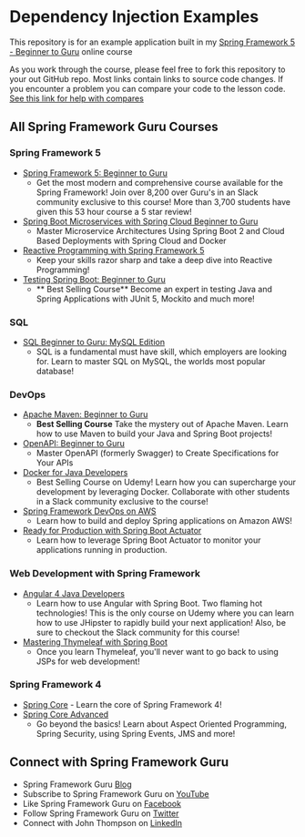 # Dependency Injection Examples

This repository is for an example application built in
my [Spring Framework 5 - Beginner to Guru](https://www.udemy.com/testing-spring-boot-beginner-to-guru/?couponCode=GITHUB_REPO)
online course

As you work through the course, please feel free to fork this repository to your out GitHub repo.
Most links contain links to source code changes. If you encounter a problem you can compare your
code to the lesson
code. [See this link for help with compares](https://github.com/springframeworkguru/spring5webapp/wiki#getting-an-error-but-cannot-find-what-is-different-from-lesson-source-code)

## All Spring Framework Guru Courses

### Spring Framework 5

* [Spring Framework 5: Beginner to Guru](https://www.udemy.com/testing-spring-boot-beginner-to-guru/?couponCode=GITHUB_REPO)
  - Get the most modern and comprehensive course available for the Spring Framework! Join over 8,200
  over Guru's in an Slack community exclusive to this course! More than 3,700 students have given
  this 53 hour course a 5 star review!
* [Spring Boot Microservices with Spring Cloud Beginner to Guru](https://www.udemy.com/course/spring-boot-microservices-with-spring-cloud-beginner-to-guru/?referralCode=6142D427AE53031FEF38)
  - Master Microservice Architectures Using Spring Boot 2 and Cloud Based Deployments with Spring
  Cloud and Docker
* [Reactive Programming with Spring Framework 5](https://www.udemy.com/reactive-programming-with-spring-framework-5/?couponCode=GITHUB_REPO_SF5B2G)
  - Keep your skills razor sharp and take a deep dive into Reactive Programming!
* [Testing Spring Boot: Beginner to Guru](https://www.udemy.com/testing-spring-boot-beginner-to-guru/?couponCode=GITHUB_REPO_SF5B2G)
  - ** Best Selling Course** Become an expert in testing Java and Spring Applications with JUnit 5,
  Mockito and much more!

### SQL

* [SQL Beginner to Guru: MySQL Edition](https://www.udemy.com/sql-beginner-to-guru-mysql-edition/?couponCode=GITHUB_REPO_SF5B2G)
  - SQL is a fundamental must have skill, which employers are looking for. Learn to master SQL on
  MySQL, the worlds most popular database!

### DevOps

* [Apache Maven: Beginner to Guru](https://www.udemy.com/apache-maven-beginner-to-guru/?couponCode=GITHUB_REPO_SF5B2G)
  - **Best Selling Course** Take the mystery out of Apache Maven. Learn how to use Maven to build
  your Java and Spring Boot projects!
* [OpenAPI: Beginner to Guru](https://www.udemy.com/course/openapi-beginner-to-guru/?referralCode=0E7F511C749013CA6AAD)
  - Master OpenAPI (formerly Swagger) to Create Specifications for Your APIs
* [Docker for Java Developers](https://www.udemy.com/docker-for-java-developers/?couponCode=GITHUB_REPO_SF5B2G)
  - Best Selling Course on Udemy! Learn how you can supercharge your development by leveraging
  Docker. Collaborate with other students in a Slack community exclusive to the course!
* [Spring Framework DevOps on AWS](https://www.udemy.com/spring-core-devops-on-aws/?couponCode=GITHUB_REPO_SF5B2G)
  - Learn how to build and deploy Spring applications on Amazon AWS!
* [Ready for Production with Spring Boot Actuator](https://www.udemy.com/ready-for-production-with-spring-boot-actuator/?couponCode=GITHUB_REPO_SF5B2G)
  - Learn how to leverage Spring Boot Actuator to monitor your applications running in production.

### Web Development with Spring Framework

* [Angular 4 Java Developers](https://www.udemy.com/angular-4-java-developers/?couponCode=GITHUB_REPO_SF5B2G)
  - Learn how to use Angular with Spring Boot. Two flaming hot technologies! This is the only course
  on Udemy where you can learn how to use JHipster to rapidly build your next application! Also, be
  sure to checkout the Slack community for this course!
* [Mastering Thymeleaf with Spring Boot](https://www.udemy.com/mastering-thymeleaf-with-spring/?couponCode=GITHUB_REPO_SF5B2G)
  - Once you learn Thymeleaf, you'll never want to go back to using JSPs for web development!

### Spring Framework 4

* [Spring Core](https://www.udemy.com/spring-core/) - Learn the core of Spring Framework 4!
* [Spring Core Advanced](https://www.udemy.com/spring-core-advanced-beyond-the-basics/?couponCode=GITHUB_REPO_SF5B2G)
  - Go beyond the basics! Learn about Aspect Oriented Programming, Spring Security, using Spring
  Events, JMS and more!

## Connect with Spring Framework Guru

* Spring Framework Guru [Blog](https://springframework.guru/)
* Subscribe to Spring Framework Guru
  on [YouTube](https://www.youtube.com/channel/UCrXb8NaMPQCQkT8yMP_hSkw)
* Like Spring Framework Guru on [Facebook](https://www.facebook.com/springframeworkguru/)
* Follow Spring Framework Guru on [Twitter](https://twitter.com/spring_guru)
* Connect with John Thompson on [LinkedIn](http://www.linkedin.com/in/springguru)

